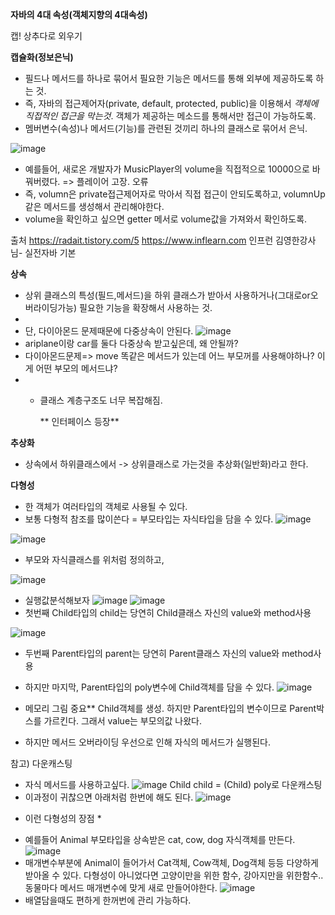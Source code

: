 **자바의 4대 속성(객체지향의 4대속성)**

캡! 상추다로 외우기

**캡슐화(정보은닉)**
- 필드나 메서드를 하나로 묶어서 필요한 기능은 메서드를 통해 외부에 제공하도록 하는 것.
- 즉, 자바의 접근제어자(private, default, protected, public)을 이용해서 *객체에 직접적인 접근을 막는것*.
  객체가 제공하는 메소드를 통해서만 접근이 가능하도록.
- 멤버변수(속성)나 메서드(기능)를 관련된 것끼리 하나의 클래스로 묶어서 은닉.

![image](https://github.com/ws1811/cs-study/assets/117894789/da901c46-92f3-4411-b32d-f37f09e10ee8)
- 예를들어, 새로온 개발자가 MusicPlayer의 volume을 직접적으로 10000으로 바꿔버렸다. => 플레이어 고장. 오류
- 즉, volumn은 private접근제어자로 막아서 직접 접근이 안되도록하고, volumnUp같은 메서드를 생성해서 관리해야한다.
- volume을 확인하고 싶으면 getter 메서로 volume값을 가져와서 확인하도록.

출처 https://radait.tistory.com/5
https://www.inflearn.com 인프런 김영한강사님- 실전자바 기본

**상속**
- 상위 클래스의 특성(필드,메서드)을 하위 클래스가 받아서 사용하거나(그대로or오버라이딩가능) 필요한 기능을 확장해서 사용하는 것.
- 
- 단, 다이아몬드 문제때문에 다중상속이 안된다.
![image](https://github.com/ws1811/cs-study/assets/117894789/bdd7759a-605c-49fd-834c-ffbef05df9f0)
- ariplane이랑 car를 둘다 다중상속 받고싶은데, 왜 안될까?
- 다이아몬드문제=> move 똑같은 메서드가 있는데 어느 부모꺼를 사용해야하나? 이게 어떤 부모의 메서드냐?
- + 클래스 계층구조도 너무 복잡해짐.
 
    ** 인터페이스 등장**
    

**추상화**
- 상속에서 하위클래스에서 -> 상위클래스로 가는것을 추상화(일반화)라고 한다.

**다형성**
- 한 객체가 여러타입의 객체로 사용될 수 있다.
- 보통 다형적 참조를 많이쓴다 = 부모타입는 자식타입을 담을 수 있다.
![image](https://github.com/ws1811/cs-study/assets/117894789/ddee2383-121f-4d0e-ab83-f2782091c801)

![image](https://github.com/ws1811/cs-study/assets/117894789/eac290a0-81eb-4d8c-aa86-061b2f91016e)

- 부모와 자식클래스를 위처럼 정의하고,
  
![image](https://github.com/ws1811/cs-study/assets/117894789/4e638f19-7612-4b8e-8f5f-d56d61799f32)
- 실행값분석해보자
![image](https://github.com/ws1811/cs-study/assets/117894789/accc2ce1-b757-49bd-8147-35c4422e9862)
![image](https://github.com/ws1811/cs-study/assets/117894789/8ab72efa-6c51-4f5f-8ee4-cab28c205dc6)
- 첫번째 Child타입의 child는 당연히 Child클래스 자신의 value와 method사용

![image](https://github.com/ws1811/cs-study/assets/117894789/e8129d2b-5a00-48cd-a886-858c715cadd3)
- 두번째 Parent타입의 parent는 당연히 Parent클래스 자신의 value와 method사용


- 하지만 마지막, Parent타입의 poly변수에 Child객체를 담을 수 있다.
![image](https://github.com/ws1811/cs-study/assets/117894789/b9e552a4-ad97-4957-93b4-e49cc8e6569c)
- 메모리 그림 중요** Child객체를 생성. 하지만 Parent타입의 변수이므로 Parent박스를 가르킨다. 그래서 value는 부모의값 나왔다.
- 하지만 메서드 오버라이딩 우선으로 인해 자식의 메서드가 실행된다.

참고) 다운캐스팅
- 자식 메서드를 사용하고싶다.
![image](https://github.com/ws1811/cs-study/assets/117894789/5ea90079-e9fe-47e1-8953-b7682a9cbeb6)
Child child = (Child) poly로 다운캐스팅
- 이과정이 귀찮으면 아래처럼 한번에 해도 된다.
![image](https://github.com/ws1811/cs-study/assets/117894789/ce34c9d1-e947-47bb-84b7-61fd81cb5610)

* 이런 다형성의 장점 *
- 예를들어 Animal 부모타입을 상속받은 cat, cow, dog 자식객체를 만든다.
![image](https://github.com/ws1811/cs-study/assets/117894789/7e631860-5838-4d0c-a4dd-cb2e3f6a2083)
- 매개변수부분에 Animal이 들어가서 Cat객체, Cow객체, Dog객체 등등 다양하게 받아올 수 있다. 다형성이 아니었다면 고양이만을 위한 함수, 강아지만을 위한함수.. 동물마다 메서드 매개변수에 맞게 새로 만들어야한다.
![image](https://github.com/ws1811/cs-study/assets/117894789/7aec43e6-9b35-4984-bdea-f75c54809b5d)
- 배열담을때도 편하게 한꺼번에 관리 가능하다.
